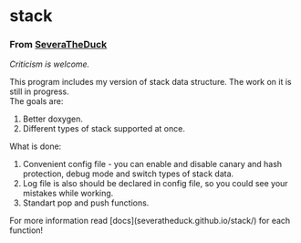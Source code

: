 # stack
### From [SeveraTheDuck](https://github.com/SeveraTheDuck)
*Criticism is welcome.*

This program includes my version of stack data structure. The work on it is still in progress. <br>
The goals are:<br>
<ol>
    <li> Better doxygen.
    <li> Different types of stack supported at once.
</ol>

What is done:<br>
<ol>
    <li>Convenient config file - you can enable and disable canary and hash protection, debug mode and switch types of stack data. </li>
    <li>Log file is also should be declared in config file, so you could see your mistakes while working.</li>
    <li>Standart pop and push functions.</li>
</ol>
For more information read [docs](severatheduck.github.io/stack/) for each function!
